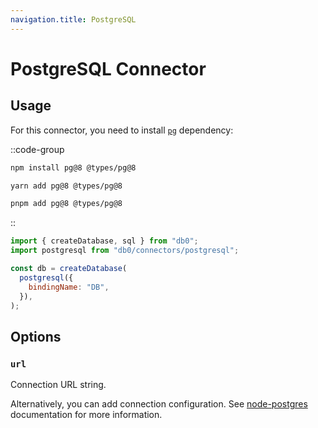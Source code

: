 ```yaml
---
navigation.title: PostgreSQL
---
```


# PostgreSQL Connector

## Usage

For this connector, you need to install [`pg`](https://www.npmjs.com/package/pg) dependency:

::code-group

```sh [npm]
npm install pg@8 @types/pg@8
```

```sh [Yarn]
yarn add pg@8 @types/pg@8
```

```sh [pnpm]
pnpm add pg@8 @types/pg@8
```

::

```js
import { createDatabase, sql } from "db0";
import postgresql from "db0/connectors/postgresql";

const db = createDatabase(
  postgresql({
    bindingName: "DB",
  }),
);
```

## Options

### `url`

Connection URL string.

Alternatively, you can add connection configuration. See [node-postgres](https://node-postgres.com/apis/client#new-client) documentation for more information.
